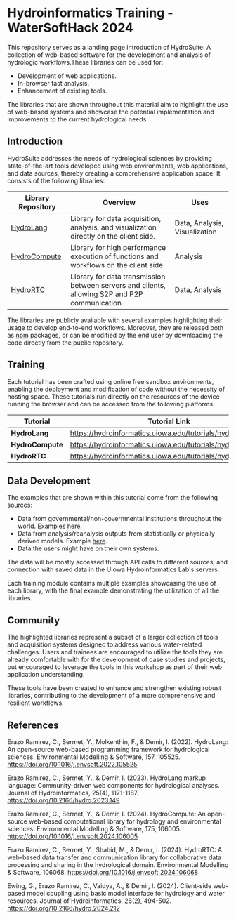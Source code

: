 # Hydroinformatics Training - WaterSoftHack 2024


This repository serves as a landing page introduction of HydroSuite: A collection of web-based software for the development and analysis of hydrologic workflows.These libraries can be used for:

* Development of web applications.
* In-browser fast analysis.
* Enhancement of existing tools.

The libraries that are shown throughout this material aim to highlight the use of web-based systems and showcase the potential implementation and improvements to the current hydrological needs.

## Introduction

HydroSuite addresses the needs of hydrological sciences by providing state-of-the-art tools developed using web environments, web applications, and data sources, thereby creating a comprehensive application space. It consists of the following libraries:

|Library Repository|Overview|Uses|
|-------|--------|-----|
|[HydroLang](https://github.com/uihilab/HydroLang)|Library for data acquisition, analysis, and visualization directly on the client side.|Data, Analysis, Visualization|
|[HydroCompute](https://github.com/uihilab/HydroCompute)|Library for high performance execution of functions and workflows on the client side.|Analysis|
|[HydroRTC](https://github.com/uihilab/HydroRTC)|Library for data transmission between servers and clients, allowing S2P and P2P communication.|Data, Analysis|

The libraries are publicly available with several examples highlighting their usage to develop end-to-end workflows. Moreover, they are released both as [npm](https://www.npmjs.com/) packages, or can be modified by  the end user by downloading the code directly from the public repository.


## Training

Each tutorial has been crafted using online free sandbox environments, enabling the deployment and modification of code without the necessity of hosting space. These tutorials run directly on the resources of the device running the browser and can be accessed from the following platforms:

|Tutorial|Tutorial Link|
|--------|----|
|**HydroLang**|https://hydroinformatics.uiowa.edu/tutorials/hydrolang/|
|**HydroCompute**|https://hydroinformatics.uiowa.edu/tutorials/hydrocompute/|
|**HydroRTC**|https://hydroinformatics.uiowa.edu/tutorials/hydrortc/|


## Data Development
The examples that are shown within this tutorial come from the following sources:

- Data from governmental/non-governmental institutions throughout the world. Examples [here](https://waterdata.usgs.gov/blog/api_catalog/).
- Data from analysis/reanalysis outputs from statistically or physically derived models. Example [here](https://docs.unidata.ucar.edu/netcdf-c/current/examples1.html#example_simple_xy).
- Data the users might have on their own systems.

The data will be mostly accessed through API calls to different sources, and connection with saved data in the UIowa Hydroinformatics Lab's servers.

Each training module contains multiple examples showcasing the use of each library, with the final example demonstrating the utilization of all the libraries.

## Community

The highlighted libraries represent a subset of a larger collection of tools and acquisition systems designed to address various water-related challenges. Users and trainees are encouraged to utilize the tools they are already comfortable with for the development of case studies and projects, but encouraged to leverage the tools in this workshop as part of their web application understanding.

These tools have been created to enhance and strengthen existing robust libraries, contributing to the development of a more comprehensive and resilient workflows.


## References
Erazo Ramirez, C., Sermet, Y., Molkenthin, F., & Demir, I. (2022). HydroLang: An open-source web-based programming framework for hydrological sciences. Environmental Modelling & Software, 157, 105525. https://doi.org/10.1016/j.envsoft.2022.105525

Erazo Ramirez, C., Sermet, Y., & Demir, I. (2023). HydroLang markup language: Community-driven web components for hydrological analyses. Journal of Hydroinformatics, 25(4), 1171-1187. https://doi.org/10.2166/hydro.2023.149

Erazo Ramirez, C., Sermet, Y., & Demir, I. (2024). HydroCompute: An open-source web-based computational library for hydrology and environmental sciences. Environmental Modelling & Software, 175, 106005. https://doi.org/10.1016/j.envsoft.2024.106005

Erazo Ramirez, C., Sermet, Y., Shahid, M., & Demir, I. (2024). HydroRTC: A web-based data transfer and communication library for collaborative data processing and sharing in the hydrological domain. Environmental Modelling & Software, 106068. https://doi.org/10.1016/j.envsoft.2024.106068

Ewing, G., Erazo Ramirez, C., Vaidya, A., & Demir, I. (2024). Client-side web-based model coupling using basic model interface for hydrology and water resources. Journal of Hydroinformatics, 26(2), 494-502. https://doi.org/10.2166/hydro.2024.212

